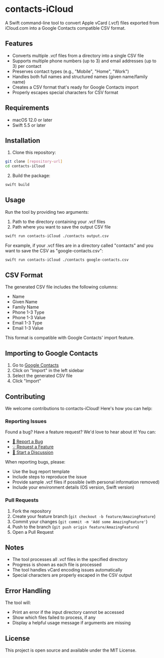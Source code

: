 # contacts-iCloud

A Swift command-line tool to convert Apple vCard (.vcf) files exported from iCloud.com into a Google Contacts compatible CSV format.

## Features

- Converts multiple .vcf files from a directory into a single CSV file
- Supports multiple phone numbers (up to 3) and email addresses (up to 3) per contact
- Preserves contact types (e.g., "Mobile", "Home", "Work")
- Handles both full names and structured names (given name/family name)
- Creates a CSV format that's ready for Google Contacts import
- Properly escapes special characters for CSV format

## Requirements

- macOS 12.0 or later
- Swift 5.5 or later

## Installation

1. Clone this repository:
```bash
git clone [repository-url]
cd contacts-iCloud
```

2. Build the package:
```bash
swift build
```

## Usage

Run the tool by providing two arguments:
1. Path to the directory containing your .vcf files
2. Path where you want to save the output CSV file

```bash
swift run contacts-iCloud ./contacts output.csv
```

For example, if your .vcf files are in a directory called "contacts" and you want to save the CSV as "google-contacts.csv":
```bash
swift run contacts-iCloud ./contacts google-contacts.csv
```

## CSV Format

The generated CSV file includes the following columns:
- Name
- Given Name
- Family Name
- Phone 1-3 Type
- Phone 1-3 Value
- Email 1-3 Type
- Email 1-3 Value

This format is compatible with Google Contacts' import feature.

## Importing to Google Contacts

1. Go to [Google Contacts](https://contacts.google.com/)
2. Click on "Import" in the left sidebar
3. Select the generated CSV file
4. Click "Import"

## Contributing

We welcome contributions to contacts-iCloud! Here's how you can help:

### Reporting Issues

Found a bug? Have a feature request? We'd love to hear about it! You can:

- [🐛 Report a Bug](https://github.com/[username]/contacts-iCloud/issues/new?template=bug_report.md)
- [💡 Request a Feature](https://github.com/[username]/contacts-iCloud/issues/new?template=feature_request.md)
- [💬 Start a Discussion](https://github.com/[username]/contacts-iCloud/discussions)

When reporting bugs, please:
- Use the bug report template
- Include steps to reproduce the issue
- Provide sample .vcf files if possible (with personal information removed)
- Include your environment details (OS version, Swift version)

### Pull Requests

1. Fork the repository
2. Create your feature branch (`git checkout -b feature/AmazingFeature`)
3. Commit your changes (`git commit -m 'Add some AmazingFeature'`)
4. Push to the branch (`git push origin feature/AmazingFeature`)
5. Open a Pull Request

## Notes

- The tool processes all .vcf files in the specified directory
- Progress is shown as each file is processed
- The tool handles vCard encoding issues automatically
- Special characters are properly escaped in the CSV output

## Error Handling

The tool will:
- Print an error if the input directory cannot be accessed
- Show which files failed to process, if any
- Display a helpful usage message if arguments are missing

## License

This project is open source and available under the MIT License. 